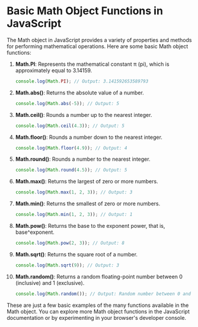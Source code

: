 # Basic Math Object Functions in JavaScript

The Math object in JavaScript provides a variety of properties and methods for performing mathematical operations. Here are some basic Math object functions:

1. **Math.PI**: Represents the mathematical constant π (pi), which is approximately equal to 3.14159.

    ```javascript
    console.log(Math.PI); // Output: 3.141592653589793
    ```

2. **Math.abs()**: Returns the absolute value of a number.

    ```javascript
    console.log(Math.abs(-5)); // Output: 5
    ```

3. **Math.ceil()**: Rounds a number up to the nearest integer.

    ```javascript
    console.log(Math.ceil(4.3)); // Output: 5
    ```

4. **Math.floor()**: Rounds a number down to the nearest integer.

    ```javascript
    console.log(Math.floor(4.9)); // Output: 4
    ```

5. **Math.round()**: Rounds a number to the nearest integer.

    ```javascript
    console.log(Math.round(4.5)); // Output: 5
    ```

6. **Math.max()**: Returns the largest of zero or more numbers.

    ```javascript
    console.log(Math.max(1, 2, 3)); // Output: 3
    ```

7. **Math.min()**: Returns the smallest of zero or more numbers.

    ```javascript
    console.log(Math.min(1, 2, 3)); // Output: 1
    ```

8. **Math.pow()**: Returns the base to the exponent power, that is, base^exponent.

    ```javascript
    console.log(Math.pow(2, 3)); // Output: 8
    ```

9. **Math.sqrt()**: Returns the square root of a number.

    ```javascript
    console.log(Math.sqrt(9)); // Output: 3
    ```

10. **Math.random()**: Returns a random floating-point number between 0 (inclusive) and 1 (exclusive).

    ```javascript
    console.log(Math.random()); // Output: Random number between 0 and 1
    ```

These are just a few basic examples of the many functions available in the Math object. You can explore more Math object functions in the JavaScript documentation or by experimenting in your browser's developer console.
